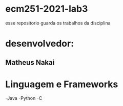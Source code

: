 # ecm251-2021-lab3
esse repositorio guarda os trabalhos da disciplina

# desenvolvedor:
## Matheus Nakai

# Linguagem e Frameworks
  -Java
  -Python
  -C
